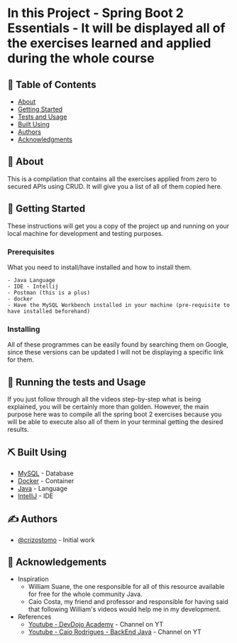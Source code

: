 # In this Project - Spring Boot 2 Essentials - It will be displayed all of the exercises learned and applied during the whole course

## 📝 Table of Contents

- [About](#about)
- [Getting Started](#getting_started)
- [Tests and Usage](#usage)
- [Built Using](#built_using)
- [Authors](#authors)
- [Acknowledgments](#acknowledgement)

## 🧐 About <a name = "about"></a>

This is a compilation that contains all the exercises applied from zero to secured APIs using CRUD. It will give you a list of all of them copied here.

## 🏁 Getting Started <a name = "getting_started"></a>

These instructions will get you a copy of the project up and running on your local machine for development and testing purposes.

### Prerequisites

What you need to install/have installed and how to install them.

```
- Java Language
- IDE - Intellij
- Postman (this is a plus)
- docker
- Have the MySQL Workbench installed in your machine (pre-requisite to have installed beforehand) 
```

### Installing

All of these programmes can be easily found by searching them on Google, since these versions can be updated I will not be displaying a specific link for them.


## 🔧 Running the tests and Usage <a name = "usage"></a>

If you just follow through all the videos step-by-step what is being explained, you will be certainly more than golden.
However, the main purpose here was to compile all the spring boot 2 exercises
because you will be able to execute also all of them in your terminal 
getting the desired results.


## ⛏️ Built Using <a name = "built_using"></a>

- [MySQL](https://https://www.mysql.com/) - Database
- [Docker](https://www.docker.com/products/docker-desktop/) - Container
- [Java](https://www.oracle.com/java/technologies/java-se-glance.html) - Language
- [IntelliJ](https://www.jetbrains.com/idea/download/#section=windows) - IDE

## ✍️ Authors <a name = "authors"></a>

- [@crizostomo](https://https://github.com/crizostomo) - Initial work

## 🎉 Acknowledgements <a name = "acknowledgement"></a>

- Inspiration
    - William Suane, the one responsible for all of this resource available for free for the whole community Java.
    - Caio Costa, my friend and professor and responsible for having said that following William's videos would help me in my development.
- References
    - [Youtube - DevDojo Academy](https://www.youtube.com/playlist?list=PL0Un1HNdB4jHTXBeJ8u3Kaz0NMxuMkmOY) - Channel on YT
    - [Youtube - Caio Rodrigues - BackEnd Java](https://www.youtube.com/c/CaioRodriguesBackEndJava) - Channel on YT
